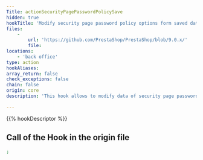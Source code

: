```yaml
---
Title: actionSecurityPagePasswordPolicySave
hidden: true
hookTitle: 'Modify security page password policy options form saved data'
files:
    -
        url: 'https://github.com/PrestaShop/PrestaShop/blob/9.0.x/'
        file: 
locations:
    - 'back office'
type: action
hookAliases: 
array_return: false
check_exceptions: false
chain: false
origin: core
description: 'This hook allows to modify data of security page password policy options form after it was saved'

---
```


{{% hookDescriptor %}}

## Call of the Hook in the origin file

```php
;
```
